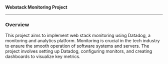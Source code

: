 **Webstack Monitoring Project**

---

### Overview

This project aims to implement web stack monitoring using Datadog, a monitoring and analytics platform. Monitoring is crucial in the tech industry to ensure the smooth operation of software systems and servers. The project involves setting up Datadog, configuring monitors, and creating dashboards to visualize key metrics.
